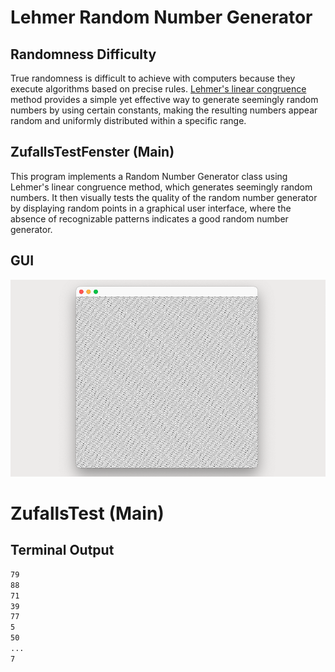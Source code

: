 # Lehmer Random Number Generator

## Randomness Difficulty

True randomness is difficult to achieve with computers because they execute algorithms based on precise rules. [Lehmer's linear congruence](https://en.wikipedia.org/wiki/Lehmer_random_number_generator) method provides a simple yet effective way to generate seemingly random numbers by using certain constants, making the resulting numbers appear random and uniformly distributed within a specific range.

## ZufallsTestFenster (Main)

This program implements a Random Number Generator class using Lehmer's linear congruence method, which generates seemingly random numbers. It then visually tests the quality of the random number generator by displaying random points in a graphical user interface, where the absence of recognizable patterns indicates a good random number generator.

## GUI

![ZufallsTestFenster GUI](../img/09-zufall.png)

# ZufallsTest (Main)

## Terminal Output

```bash
79
88
71
39
77
5
50
...
7
```
